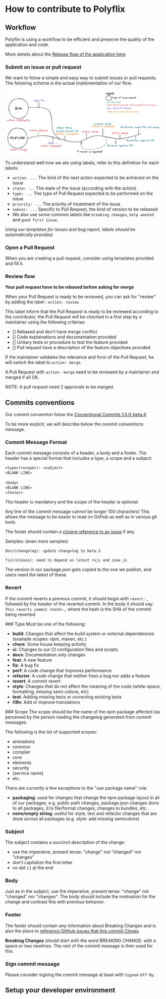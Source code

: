 # How to contribute to Polyflix

## Workflow

Polyflix is using a workflow to be efficient and preserve the quality of the application and code.

More details about the [Release flow of the application here](./RELEASE.md)

### Submit an issue or pull request

We want to folow a simple and easy way to submit issues or pull requests. The folowing schema is the actual implementation of our flow.

![image](./assets/polyflix-workflow-schema.png)

To understand well how we are using labels, refer to this definition for each labels:

- `action: ...` The kind of the next action expected to be achieved on the issue
- `state: ...` The state of the issue (according with the action)
- `type: ...` The type of Pull Request expected to be performed on the issue
- `priority: ...` The priority of treatement of the issue
- `semver: ...` Specific to Pull Request, the kind of version to be released
- We also use some common labels like `breaking changes`, `help wanted` and `good first issue`.

_Using our templates for issues and bug report, labels should be automatically provided._

### Open a Pull Request

When you are creating a pull request, consider using templates provided and fill it.

### Review flow

**Your pull request have to be rebased before asking for merge**

When your Pull Request is ready to be reviewed, you can ask for "review" by adding the label :
`action: review`

This label inform that the Pull Request is ready to be reviewed according to the contributor, the Pull Request will be checked in a first step by a maintainer using the following criterias:

- [] Rebased and don't have merge conflict
- [] Code explainations and documentation provided
- [] Unitary tests or procedure to test the feature provided
- [] Pull request have a description of the feature objectives provided

If the maintainer validates the relevance and form of the Pull Request, he will switch the label to `action: merge`.

A Pull Request with `action: merge` need to be reviewed by a maintainer and merged if all OK.

NOTE: A pull request need 2 approvals to be merged.

## Commits conventions

Our commit convention folow the [Conventional Commits 1.0.0-beta.4](https://www.conventionalcommits.org/en/v1.0.0-beta.4/)

To be more explicit, we will describe below the commit conventions message.

### Commit Message Format

Each commit message consists of a header, a body and a footer. The header has a special format that includes a type, a scope and a subject:

```
<type>(<scope>): <subject>
<BLANK LINE>

<body>
<BLANK LINE>
<footer>
```

The header is mandatory and the scope of the header is optional.

Any line of the commit message cannot be longer 100 characters! This allows the message to be easier to read on GitHub as well as in various git tools.

The footer should contain a [closing reference to an issue](https://docs.github.com/en/issues/tracking-your-work-with-issues/linking-a-pull-request-to-an-issue) if any.

Samples: (even more samples)

```
docs(changelog): update changelog to beta.5
```

```
fix(release): need to depend on latest rxjs and zone.js
```

The version in our package.json gets copied to the one we publish, and users need the latest of these.

### Revert

If the commit reverts a previous commit, it should begin with `revert:` , followed by the header of the reverted commit. In the body it should say: `This reverts commit <hash>.`, where the hash is the SHA of the commit being reverted.

### Type
Must be one of the following:

- **build**: Changes that affect the build system or external dependencies (example scopes: npm, maven, etc.)
- **chore**: Some house keeping activity
- **ci**: Changes to our CI configuration files and scripts
- **docs**: Documentation only changes
- **feat**: A new feature
- **fix**: A bug fix
- **perf**: A code change that improves performance
- **refactor**: A code change that neither fixes a bug nor adds a feature
- **revert**: A commit revert
- **style**: Changes that do not affect the meaning of the code (white-space, formatting, missing semi-colons, etc)
- **test**: Adding missing tests or correcting existing tests
- **i18n**: Add or improve translations

### Scope
The scope should be the name of the npm package affected (as perceived by the person reading the changelog generated from commit messages.

The following is the list of supported scopes:

- animations
- common
- compiler
- core
- elements
- security
- [service name]
- etc.

There are currently a few exceptions to the "use package name" rule:

- **packaging**: used for changes that change the npm package layout in all of our packages, e.g. public path changes, package.json changes done to all packages, d.ts file/format changes, changes to bundles, etc.
- **none/empty string**: useful for style, test and refactor changes that are done across all packages (e.g. style: add missing semicolons)

### Subject

The subject contains a succinct description of the change:

- use the imperative, present tense: "change" not "changed" nor "changes"
- don't capitalize the first letter
- no dot (.) at the end

### Body

Just as in the subject, use the imperative, present tense: "change" not "changed" nor "changes". The body should include the motivation for the change and contrast this with previous behavior.

### Footer

The footer should contain any information about Breaking Changes and is also the place to [reference GitHub issues that this commit Closes](https://docs.github.com/en/issues/tracking-your-work-with-issues/linking-a-pull-request-to-an-issue).

**Breaking Changes** should start with the word BREAKING CHANGE: with a space or two newlines. The rest of the commit message is then used for this.

### Sign commit message

Please consider signing the commit message at least with `Signed-Off-By`.

## Setup your developer environment
